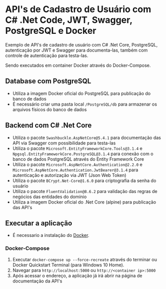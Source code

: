 # API's de Cadastro de Usuário com C# .Net Code, JWT, Swagger, PostgreSQL e Docker

Exemplo de API's de cadastro de usuário com C# .Net Core, PostgreSQL, autenticação por JWT e Swagger para documenta-las, também com controle de autenticação para testa-las.

Sendo executados em container Docker através do Docker-Compose.

## Database com PostgreSQL
* Utiliza a imagem Docker oficial do PostgreSQL para publicação do banco de dados
* É necessário criar uma pasta local `/PostgreSQL/db` para armazenar os arquivos físicos do banco de dados

## Backend com C# .Net Core
* Utiliza o pacote `Swashbuckle.AspNetCore@5.4.1` para documentação das API via Swagger com possibilidade para testa-las
* Utiliza o pacote `Microsoft.EntityFrameworkCore.Tools@3.1.4` e `Npgsql.EntityFrameworkCore.PostgreSQL@3.1.4` para conexão com o banco de dados PostgreSQL através do Entity Framework Core
* Utiliza o pacote `Microsoft.AspNetCore.Authentication@2.2.0` e `Microsoft.AspNetCore.Authentication.JwtBearer@3.1.4` para autenticação e autorização via JWT (Json Web Token)
* Utiliza o pacote `BCrypt.Net-Core@1.6.0` para criptografia da senha do usuário
* Utiliza o pacote `FluentValidation@8.6.2` para validação das regras de negócios das entidades do domínio
* Utiliza a imagem Docker oficial do .Net Core (alpine) para publicação das API's
    
## Executar a aplicação
* É necessario a instalação do [Docker](https://www.docker.com/products/docker-desktop).

### Docker-Compose
1. Executar `docker-compose up --force-recreate` através do terminar ou Docker Quickstart Terminal (para Windows 10 Home).
2. Navegar para `http://localhost:5000` ou `http://<container ip>:5000`
3. Após acessar o endereço, a aplicação já irá abrir na página de documentação da API's